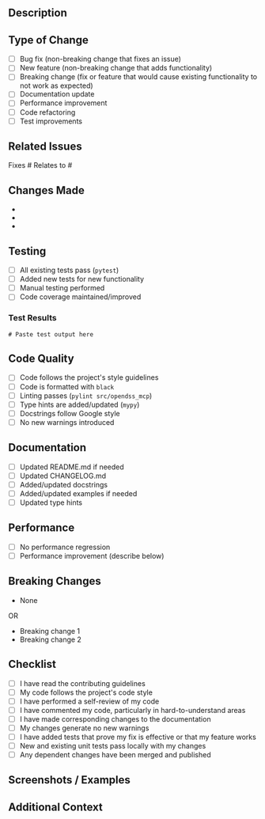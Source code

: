 ## Description

<!-- Provide a brief description of the changes in this PR -->

## Type of Change

<!-- Mark the relevant option with an "x" -->

- [ ] Bug fix (non-breaking change that fixes an issue)
- [ ] New feature (non-breaking change that adds functionality)
- [ ] Breaking change (fix or feature that would cause existing functionality to not work as expected)
- [ ] Documentation update
- [ ] Performance improvement
- [ ] Code refactoring
- [ ] Test improvements

## Related Issues

<!-- Link to related issues using #issue_number -->

Fixes #
Relates to #

## Changes Made

<!-- List the main changes made in this PR -->

-
-
-

## Testing

<!-- Describe the tests you ran to verify your changes -->

- [ ] All existing tests pass (`pytest`)
- [ ] Added new tests for new functionality
- [ ] Manual testing performed
- [ ] Code coverage maintained/improved

### Test Results

```
# Paste test output here
```

## Code Quality

- [ ] Code follows the project's style guidelines
- [ ] Code is formatted with `black`
- [ ] Linting passes (`pylint src/opendss_mcp`)
- [ ] Type hints are added/updated (`mypy`)
- [ ] Docstrings follow Google style
- [ ] No new warnings introduced

## Documentation

- [ ] Updated README.md if needed
- [ ] Updated CHANGELOG.md
- [ ] Added/updated docstrings
- [ ] Added/updated examples if needed
- [ ] Updated type hints

## Performance

<!-- If applicable, describe performance impact -->

- [ ] No performance regression
- [ ] Performance improvement (describe below)

## Breaking Changes

<!-- If this introduces breaking changes, describe them here -->

- None

OR

- Breaking change 1
- Breaking change 2

## Checklist

- [ ] I have read the contributing guidelines
- [ ] My code follows the project's code style
- [ ] I have performed a self-review of my code
- [ ] I have commented my code, particularly in hard-to-understand areas
- [ ] I have made corresponding changes to the documentation
- [ ] My changes generate no new warnings
- [ ] I have added tests that prove my fix is effective or that my feature works
- [ ] New and existing unit tests pass locally with my changes
- [ ] Any dependent changes have been merged and published

## Screenshots / Examples

<!-- If applicable, add screenshots or example outputs -->

## Additional Context

<!-- Add any other context about the PR here -->
